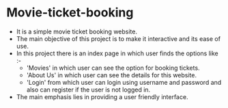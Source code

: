# Movie-ticket-booking
- It is a simple movie ticket booking website.
- The main objective of this project is to make it interactive and its ease of use.
- In this project there is an index page in which user finds the options like :-
  * 'Movies' in which user can see the option for booking tickets.
  * 'About Us' in which user can see the details for this website.
  * 'Login' from which user can login using username and password and also can register if the user is not logged in.
- The main emphasis lies in providing a user friendly interface.
